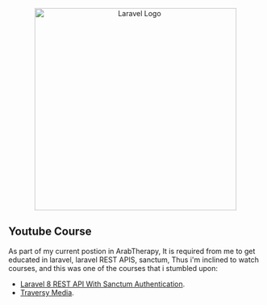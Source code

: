 <p align="center"><a href="https://laravel.com" target="_blank"><img src="https://raw.githubusercontent.com/laravel/art/master/logo-lockup/5%20SVG/2%20CMYK/1%20Full%20Color/laravel-logolockup-cmyk-red.svg" width="400" alt="Laravel Logo"></a></p>

## Youtube Course

As part of my current postion in ArabTherapy, It is required from me to get educated in laravel, laravel REST APIS, sanctum, Thus i'm inclined 
to watch courses, and this was one of the courses that i stumbled upon:

- [Laravel 8 REST API With Sanctum Authentication](https://www.youtube.com/watch?v=MT-GJQIY3EU&ab_channel=TraversyMedia).
- [Traversy Media](https://www.youtube.com/@TraversyMedia).

